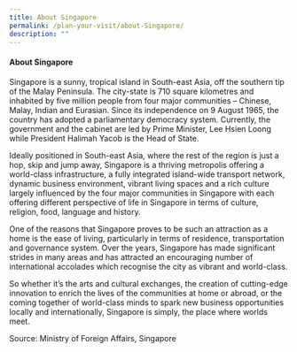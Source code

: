 ```yaml
---
title: About Singapore
permalink: /plan-your-visit/about-Singapore/
description: ""
---
```

#### **About Singapore**
Singapore is a sunny, tropical island in South-east Asia, off the southern tip of the Malay Peninsula. The city-state is 710 square kilometres and inhabited by five million people from four major communities – Chinese, Malay, Indian and Eurasian. Since its independence on 9 August 1965, the country has adopted a parliamentary democracy system. Currently, the government and the cabinet <a href="https://www.pmo.gov.sg/the-cabinet" target="_blank"></a> are led by Prime Minister, Lee Hsien Loong while President Halimah Yacob is the Head of State. 
 
Ideally positioned in South-east Asia, where the rest of the region is just a hop, skip and jump away, Singapore is a thriving metropolis offering a world-class infrastructure, a fully integrated island-wide transport network, dynamic business environment, vibrant living spaces and a rich culture largely influenced by the four major communities in Singapore with each offering different perspective of life in Singapore in terms of culture, religion, food, language and history. 
 
One of the reasons that Singapore proves to be such an attraction as a home is the ease of living, particularly in terms of residence, transportation and governance system. Over the years, Singapore has made significant strides in many areas and has attracted an encouraging number of international accolades which recognise the city as vibrant and world-class. 
 
So whether it’s the arts and cultural exchanges, the creation of cutting-edge innovation to enrich the lives of the communities at home or abroad, or the coming together of world-class minds to spark new business opportunities locally and internationally, Singapore is simply, the place where worlds meet. 
 
Source: Ministry of Foreign Affairs, Singapore <a href="https://www.mfa.gov.sg/Overseas-Mission/Ministry-of-Foreign-Affairs---Permanent-Mission-of-the-Republic-of-Singapore/About-Singapore" target="_blank"></a>
